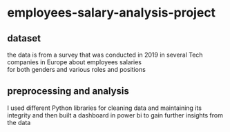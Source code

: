 # employees-salary-analysis-project
<h2>dataset</h2>
<p>the data is from a survey that was conducted in 2019 in several Tech companies in Europe about employees salaries </br> for both genders and various roles and positions</p>
<h2>preprocessing and analysis</h2>
<p>I used different Python libraries for cleaning data and maintaining its integrity and then built a dashboard in power bi to gain further insights from the data</p>
